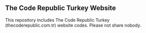 ## The Code Republic Turkey Website

This repository includes The Code Republic Turkey (thecoderepublic.com.tr) website codes. Please not share nobody.